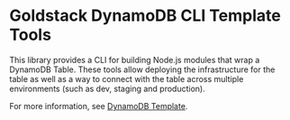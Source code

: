# Goldstack DynamoDB CLI Template Tools

This library provides a CLI for building Node.js modules that wrap a DynamoDB Table. These tools allow deploying the infrastructure for the table as well as a way to connect with the table across multiple environments (such as dev, staging and production).

For more information, see [DynamoDB Template](https://docs.goldstack.party/docs/templates/dynamodb).
